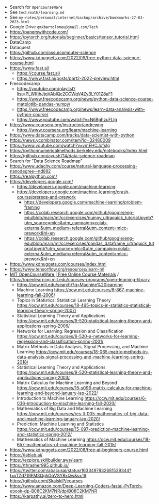 - Search for `OpenCourseWare`
- See `tech/math/learning.md`
- See `my-notes/personal/internet/backup/archive/bookmarks-27-03-2023.html`
- Google Drive `gmkbartolomeu@gmail.com/Tech`
- https://paperswithcode.com/
- https://pytorch.org/tutorials/beginner/basics/tensor_tutorial.html
- DataCamp
- Dataquest
- https://github.com/ossu/computer-science
- https://www.kdnuggets.com/2022/09/free-python-data-science-course.html
- https://www.fast.ai/
  - https://course.fast.ai/
  - https://www.fast.ai/posts/part2-2022-preview.html
- Freecodecamp
  - https://youtube.com/playlist?list=PLWKjhJtqVAblQe2CCWqV4Zy3LY01Z8aF1
  - https://www.freecodecamp.org/news/python-data-science-course-matplotlib-pandas-numpy/
  - https://www.freecodecamp.org/news/learn-data-analysis-with-python-course/
  - https://www.youtube.com/watch?v=N6BghzuFLIg
- https://www.coursera.org/instructor/andrewng
  - https://www.coursera.org/learn/machine-learning
- https://www.datacamp.com/tracks/data-scientist-with-python
- https://news.ycombinator.com/item?id=32480009
- https://www.youtube.com/watch?v=vmEHCJofslg
- https://pythonnumericalmethods.berkeley.edu/notebooks/Index.html
- https://github.com/ayush714/data-science-roadmap
- Search for "Data Science Roadmap"
- https://www.udacity.com/course/natural-language-processing-nanodegree--nd892
- https://realpython.com/
- https://developers.google.com/
  - https://developers.google.com/machine-learning
  - https://developers.google.com/machine-learning/crash-course/prereqs-and-prework
    - https://developers.google.com/machine-learning/problem-framing
    - https://colab.research.google.com/github/google/eng-edu/blob/main/ml/cc/exercises/numpy_ultraquick_tutorial.ipynb?utm_source=mlcc&utm_campaign=colab-external&utm_medium=referral&utm_content=mlcc-prework&hl=en
    - https://colab.research.google.com/github/google/eng-edu/blob/main/ml/cc/exercises/pandas_dataframe_ultraquick_tutorial.ipynb?utm_source=mlcc&utm_campaign=colab-external&utm_medium=referral&utm_content=mlcc-prework&hl=en
- https://www.kdnuggets.com/courses/index.html
- https://www.tensorflow.org/resources/learn-ml
- [MIT OpenCourseWare | Free Online Course Materials](https://ocw.mit.edu/) / <https://openlearning.mit.edu/courses-programs/open-learning-library>
  - https://ocw.mit.edu/search/?q=Machine%20learning
  - Machine Learning <https://ocw.mit.edu/courses/6-867-machine-learning-fall-2006/>
  - Topics in Statistics: Statistical Learning Theory <https://ocw.mit.edu/courses/18-465-topics-in-statistics-statistical-learning-theory-spring-2007/>
  - Statistical Learning Theory and Applications <https://ocw.mit.edu/courses/9-520-statistical-learning-theory-and-applications-spring-2006/>
  - Networks for Learning: Regression and Classification <https://ocw.mit.edu/courses/9-520-a-networks-for-learning-regression-and-classification-spring-2001/>
  - Matrix Methods in Data Analysis, Signal Processing, and Machine Learning <https://ocw.mit.edu/courses/18-065-matrix-methods-in-data-analysis-signal-processing-and-machine-learning-spring-2018/>
  - Statistical Learning Theory and Applications <https://ocw.mit.edu/courses/9-520-statistical-learning-theory-and-applications-spring-2003/>
  - Matrix Calculus for Machine Learning and Beyond <https://ocw.mit.edu/courses/18-s096-matrix-calculus-for-machine-learning-and-beyond-january-iap-2022/>
  - Introduction to Machine Learning <https://ocw.mit.edu/courses/6-036-introduction-to-machine-learning-fall-2020/>
  - Mathematics of Big Data and Machine Learning <https://ocw.mit.edu/courses/res-ll-005-mathematics-of-big-data-and-machine-learning-january-iap-2020/>
  - Prediction: Machine Learning and Statistics <https://ocw.mit.edu/courses/15-097-prediction-machine-learning-and-statistics-spring-2012/>
  - Mathematics of Machine Learning <https://ocw.mit.edu/courses/18-657-mathematics-of-machine-learning-fall-2015/>
- https://www.kdnuggets.com/2022/08/free-ai-beginners-course.html
- https://lablab.ai/
- https://explore.skillbuilder.aws/learn
- https://thrasher995.github.io/
- https://twitter.com/abacusai/status/1633497832681529344?t=xTZd71REM3QghOqVSYBxQw&s=19
- https://github.com/SkalskiP/courses
- https://www.amazon.com/Deep-Learning-Coders-fastai-PyTorch-ebook-dp-B08C2KM7NR/dp/B08C2KM7NR
- https://karpathy.ai/zero-to-hero.html
